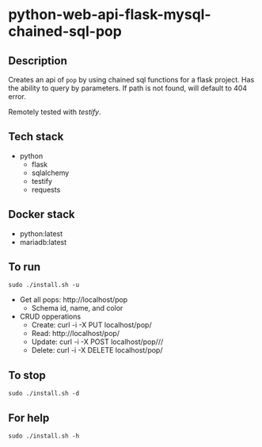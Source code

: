 # python-web-api-flask-mysql-chained-sql-pop

## Description
Creates an api of `pop` by using chained sql functions for a flask project.
Has the ability to query by parameters.
If path is not found, will default to 404 error.

Remotely tested with *testify*.

## Tech stack
- python
  - flask
  - sqlalchemy
  - testify
  - requests

## Docker stack
- python:latest
- mariadb:latest

## To run
`sudo ./install.sh -u`
- Get all pops: http://localhost/pop
  - Schema id, name, and color
- CRUD opperations
  - Create: curl -i -X PUT localhost/pop/<id>
  - Read: http://localhost/pop/<id>
  - Update: curl -i -X POST localhost/pop/<id>/<name>/<color>
  - Delete: curl -i -X DELETE localhost/pop/<id>

## To stop
`sudo ./install.sh -d`

## For help
`sudo ./install.sh -h`
